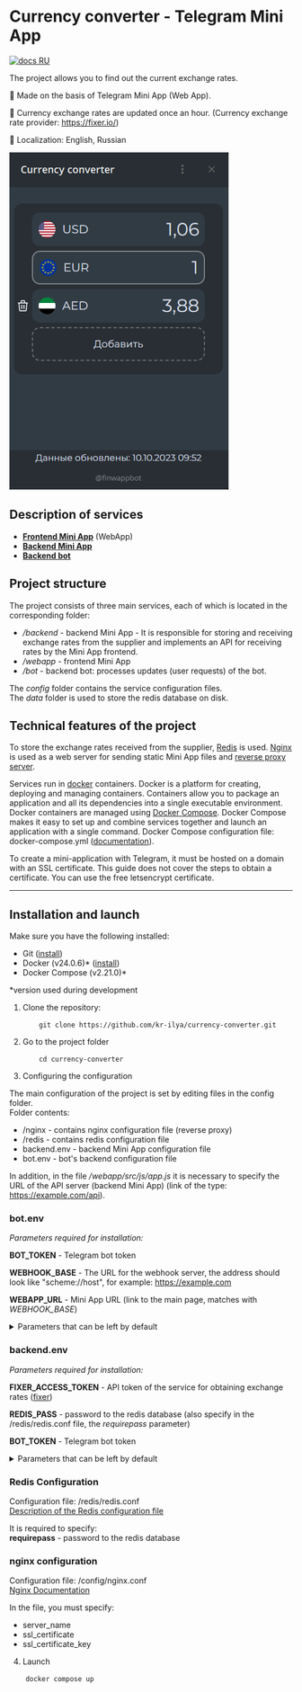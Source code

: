# Currency converter - Telegram Mini App

[![docs RU](https://img.shields.io/badge/docs-RU-blue?logo=data%3Aimage%2Fsvg%2Bxml%3Bbase64%2CPHN2ZyB4bWxucz0iaHR0cDovL3d3dy53My5vcmcvMjAwMC9zdmciIHZpZXdCb3g9IjAgMCA0NTAgMzAwIj4NCjxwYXRoIGZpbGw9IiNmZmYiIGQ9Im0wLDBoNDUwdjEwMGgtNDUweiIvPg0KPHBhdGggZmlsbD0iIzAwZiIgZD0ibTAsMTAwaDQ1MHYxMDBoLTQ1MHoiLz4NCjxwYXRoIGZpbGw9IiNmMDAiIGQ9Im0wLDIwMGg0NTB2MTAwaC00NTB6Ii8%2BDQo8L3N2Zz4NCg%3D%3D)][docs_ru]


The project allows you to find out the current exchange rates. 

🔸 Made on the basis of Telegram Mini App (Web App). 

🔸 Currency exchange rates are updated once an hour. (Currency exchange rate provider: https://fixer.io/)

🔸 Localization: English, Russian 

![preview mini app][main_img]  


## Description of services  

* **[Frontend Mini App][miniapp_docs]** (WebApp)
* **[Backend Mini App][backend_docs]**
* **[Backend bot][bot_docs]**

## Project structure 

The project consists of three main services, each of which is located in the corresponding folder:  
* */backend* - backend Mini App - It is responsible for storing and receiving exchange rates from the supplier and implements an API for receiving rates by the Mini App frontend.
* */webapp* - frontend Mini App
* */bot* - backend bot: processes updates (user requests) of the bot.

The *config* folder contains the service configuration files.  
The *data* folder is used to store the redis database on disk.

## Technical features of the project

To store the exchange rates received from the supplier, [Redis][redis] is used.
[Nginx][nginx] is used as a web server for sending static Mini App files and [reverse proxy server][reverse_proxy].  

Services run in [docker][docker] containers. Docker is a platform for creating, deploying and managing containers. Containers allow you to package an application and all its dependencies into a single executable environment.  
Docker containers are managed using [Docker Compose][docker_compose]. Docker Compose makes it easy to set up and combine services together and launch an application with a single command. Docker Compose configuration file: docker-compose.yml ([documentation][compose_config]).  

To create a mini-application with Telegram, it must be hosted on a domain with an SSL certificate. This guide does not cover the steps to obtain a certificate. You can use the free letsencrypt certificate.

---

## Installation and launch  

Make sure you have the following installed:  
* Git ([install][git_download])
* Docker (v24.0.6)* ([install][install_docker])
* Docker Compose (v2.21.0)*

*version used during development

1. Clone the repository:

    ```shell
        git clone https://github.com/kr-ilya/currency-converter.git
    ```
2. Go to the project folder  

    ```shell
        cd currency-converter
    ```

3. Configuring the configuration

The main configuration of the project is set by editing files in the config folder.  
Folder contents:
* /nginx - contains nginx configuration file (reverse proxy)
* /redis - contains redis configuration file
* backend.env - backend Mini App configuration file 
* bot.env - bot's backend configuration file

In addition, in the file */webapp/src/js/app.js* it is necessary to specify the URL of the API server (backend Mini App) (link of the type: https://example.com/api).

### bot.env

*Parameters required for installation:*    

**BOT_TOKEN** - Telegram bot token 

**WEBHOOK_BASE** - The URL for the webhook server, the address should look like "scheme://host", for example: https://example.com  

**WEBAPP_URL** - Mini App URL (link to the main page, matches with *WEBHOOK_BASE*)

<details>
<summary>Parameters that can be left by default</summary> 

**LOGGER_TYPE** - type of logging (prod/dev)  

**LISTEN_ADDRESS** - the address with the webhook port of the bot server.  
When changing, also change the port in the /config/nginx/nginx.conf file. (in the *upstream bot* section) 

</details>

### backend.env  

*Parameters required for installation:*  

**FIXER_ACCESS_TOKEN** - API token of the service for obtaining exchange rates ([fixer][fixer])  

**REDIS_PASS** - password to the redis database (also specify in the /redis/redis.conf file, the *requirepass* parameter)

**BOT_TOKEN** - Telegram bot token

<details>
<summary>Parameters that can be left by default</summary> 

**LISTEN_ADDRESS** - the address with the backend port of the bot server.  
When changing, also change the port in the /config/nginx/nginx.conf file. (in the *upstream api* section)

**LOGGER_TYPE** - logging type (prod/dev)  

**REDIS_DB=0** - redis database number  

**REDIS_HOST** - redis host (corresponds to the name of the service from docker-compose.yml)

**REDIS_PORT** - redis port (also specify the *port* parameter in the /redis/redis.conf file)
</details>

### Redis Configuration  

Configuration file: /redis/redis.conf  
[Description of the Redis configuration file][redis_config]

It is required to specify:  
**requirepass** - password to the redis database

### nginx configuration

Configuration file: /config/nginx.conf  
[Nginx Documentation][nginx_docs]  

In the file, you must specify:
* server_name  
* ssl_certificate  
* ssl_certificate_key



4. Launch  

```shell
    docker compose up
```


[//]: # (LINKS)
[main_img]: ./assets/main.png
[redis]: https://redis.io/
[reverse_proxy]: https://en.wikipedia.org/wiki/Reverse_proxy
[nginx]: https://nginx.org/en/
[docker]: https://www.docker.com/get-started/
[docker_compose]: https://docs.docker.com/compose/
[git_download]: https://git-scm.com/downloads
[install_docker]: https://docs.docker.com/engine/install/
[fixer]: https://fixer.io/
[redis_config]: https://redis.io/docs/management/config-file/
[nginx_docs]: https://nginx.org/en/docs/
[compose_config]: https://docs.docker.com/compose/compose-file/03-compose-file/
[miniapp_docs]: ./miniapp_en.md
[backend_docs]: ./backend_en.md
[bot_docs]: ./bot_en.md
[docs_ru]: ./readme.md